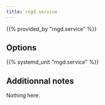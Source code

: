 ```yaml
---
title: rngd.service
---
```


{{% provided_by "rngd.service" %}}

## Options

{{% systemd_unit "rngd.service" %}}

## Additionnal notes

Nothing here.